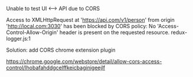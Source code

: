 Unable to test UI <--> API due to CORS

Access to XMLHttpRequest at 'https://api.com/v1/person' from origin 'http://local.com:3030' has been blocked by CORS policy: No 'Access-Control-Allow-Origin' header is present on the requested resource.
redux-logger.js:1  

Solution: add CORS chrome extension plugin

https://chrome.google.com/webstore/detail/allow-cors-access-control/lhobafahddgcelffkeicbaginigeejlf
